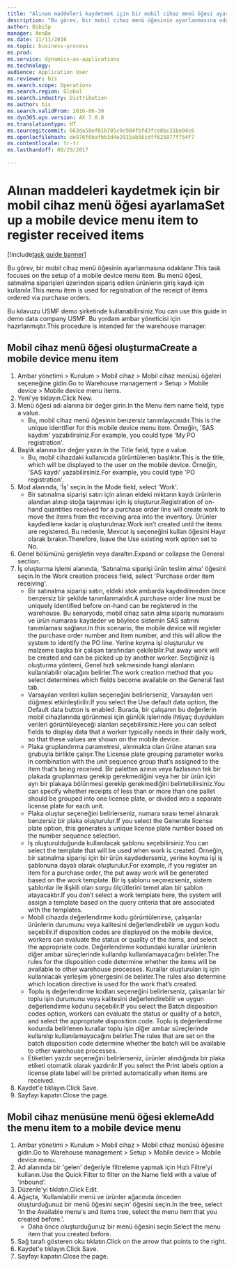 ```yaml
--- 
title: "Alınan maddeleri kaydetmek için bir mobil cihaz menü öğesi ayarlama"
description: "Bu görev, bir mobil cihaz menü öğesinin ayarlanmasına odaklanır."
author: BibiSp
manager: AnnBe
ms.date: 11/11/2016
ms.topic: business-process
ms.prod: 
ms.service: dynamics-ax-applications
ms.technology: 
audience: Application User
ms.reviewer: bis
ms.search.scope: Operations
ms.search.region: Global
ms.search.industry: Distribution
ms.author: bis
ms.search.validFrom: 2016-06-30
ms.dyn365.ops.version: AX 7.0.0
ms.translationtype: HT
ms.sourcegitcommit: 663da58ef01b705c0c984fbfd3fce8bc31be04c6
ms.openlocfilehash: de976f6bafbb3d4e2915ab56cdff625877f754f7
ms.contentlocale: tr-tr
ms.lasthandoff: 08/29/2017

---
```

# <a name="set-up-a-mobile-device-menu-item-to-register-received-items"></a><span data-ttu-id="3d791-103">Alınan maddeleri kaydetmek için bir mobil cihaz menü öğesi ayarlama</span><span class="sxs-lookup"><span data-stu-id="3d791-103">Set up a mobile device menu item to register received items</span></span>

[!include[task guide banner](../../includes/task-guide-banner.md)]

<span data-ttu-id="3d791-104">Bu görev, bir mobil cihaz menü öğesinin ayarlanmasına odaklanır.</span><span class="sxs-lookup"><span data-stu-id="3d791-104">This task focuses on the setup of a mobile device menu item.</span></span> <span data-ttu-id="3d791-105">Bu menü öğesi, satınalma siparişleri üzerinden sipariş edilen ürünlerin giriş kaydı için kullanılır.</span><span class="sxs-lookup"><span data-stu-id="3d791-105">This menu item is used for registration of the receipt of items ordered via purchase orders.</span></span> 

<span data-ttu-id="3d791-106">Bu kılavuzu USMF demo şirketinde kullanabilirsiniz.</span><span class="sxs-lookup"><span data-stu-id="3d791-106">You can use this guide in demo data company USMF.</span></span> <span data-ttu-id="3d791-107">Bu yordam ambar yöneticisi için hazırlanmıştır.</span><span class="sxs-lookup"><span data-stu-id="3d791-107">This procedure is intended for the warehouse manager.</span></span>


## <a name="create-a-mobile-device-menu-item"></a><span data-ttu-id="3d791-108">Mobil cihaz menü öğesi oluşturma</span><span class="sxs-lookup"><span data-stu-id="3d791-108">Create a mobile device menu item</span></span>
1. <span data-ttu-id="3d791-109">Ambar yönetimi > Kurulum > Mobil cihaz > Mobil cihaz menüsü öğeleri seçeneğine gidin.</span><span class="sxs-lookup"><span data-stu-id="3d791-109">Go to Warehouse management > Setup > Mobile device > Mobile device menu items.</span></span>
2. <span data-ttu-id="3d791-110">Yeni'ye tıklayın.</span><span class="sxs-lookup"><span data-stu-id="3d791-110">Click New.</span></span>
3. <span data-ttu-id="3d791-111">Menü öğesi adı alanına bir değer girin.</span><span class="sxs-lookup"><span data-stu-id="3d791-111">In the Menu item name field, type a value.</span></span>
    * <span data-ttu-id="3d791-112">Bu, mobil cihaz menü öğesinin benzersiz tanımlayıcısıdır.</span><span class="sxs-lookup"><span data-stu-id="3d791-112">This is the unique identifier for this mobile device menu item.</span></span> <span data-ttu-id="3d791-113">Örneğin, 'SAS kaydım' yazabilirsiniz.</span><span class="sxs-lookup"><span data-stu-id="3d791-113">For example, you could type 'My PO registration'.</span></span>  
4. <span data-ttu-id="3d791-114">Başlık alanına bir değer yazın.</span><span class="sxs-lookup"><span data-stu-id="3d791-114">In the Title field, type a value.</span></span>
    * <span data-ttu-id="3d791-115">Bu, mobil cihazdaki kullanıcıda görüntülenen başlıktır.</span><span class="sxs-lookup"><span data-stu-id="3d791-115">This is the title, which will be displayed to the user on the mobile device.</span></span> <span data-ttu-id="3d791-116">Örneğin, 'SAS kaydı' yazabilirsiniz.</span><span class="sxs-lookup"><span data-stu-id="3d791-116">For example, you could type 'PO registration'.</span></span>  
5. <span data-ttu-id="3d791-117">Mod alanında, 'İş' seçin.</span><span class="sxs-lookup"><span data-stu-id="3d791-117">In the Mode field, select 'Work'.</span></span>
    * <span data-ttu-id="3d791-118">Bir satınalma siparişi satırı için alınan eldeki miktarın kaydı ürünlerin alandan alınıp stoğa taşınması için iş oluşturur.</span><span class="sxs-lookup"><span data-stu-id="3d791-118">Registration of on-hand quantities received for a purchase order line will create work to move the items from the receiving area into the inventory.</span></span> <span data-ttu-id="3d791-119">Ürünler kaydedilene kadar iş oluşturulmaz.</span><span class="sxs-lookup"><span data-stu-id="3d791-119">Work isn’t created until the items are registered.</span></span>  <span data-ttu-id="3d791-120">Bu nedenle, Mevcut iş seçeneğini kullan öğesini Hayır olarak bırakın.</span><span class="sxs-lookup"><span data-stu-id="3d791-120">Therefore, leave the Use existing work option set to No.</span></span>  
6. <span data-ttu-id="3d791-121">Genel bölümünü genişletin veya daraltın.</span><span class="sxs-lookup"><span data-stu-id="3d791-121">Expand or collapse the General section.</span></span>
7. <span data-ttu-id="3d791-122">İş oluşturma işlemi alanında, 'Satınalma siparişi ürün teslim alma' öğesini seçin.</span><span class="sxs-lookup"><span data-stu-id="3d791-122">In the Work creation process field, select 'Purchase order item receiving'.</span></span>
    * <span data-ttu-id="3d791-123">Bir satınalma siparişi satırı, eldeki stok ambarda kaydedilmeden önce benzersiz bir şekilde tanımlanmalıdır.</span><span class="sxs-lookup"><span data-stu-id="3d791-123">A purchase order line must be uniquely identified before on-hand can be registered in the warehouse.</span></span> <span data-ttu-id="3d791-124">Bu senaryoda, mobil cihaz satın alma sipariş numarasını ve ürün numarası kaydeder ve böylece sistemin SAS satırını tanımlaması sağlanır.</span><span class="sxs-lookup"><span data-stu-id="3d791-124">In this scenario, the mobile device will register the purchase order number and item number, and this will allow the system to identify the PO line.</span></span> <span data-ttu-id="3d791-125">Yerine koyma işi oluşturulur ve malzeme başka bir çalışan tarafından çekilebilir.</span><span class="sxs-lookup"><span data-stu-id="3d791-125">Put away work will be created and can be picked up by another worker.</span></span>    <span data-ttu-id="3d791-126">Seçtiğiniz iş oluşturma yöntemi, Genel hızlı sekmesinde hangi alanların kullanılabilir olacağını belirler.</span><span class="sxs-lookup"><span data-stu-id="3d791-126">The work creation method that you select determines which fields become available on the General fast tab.</span></span>  
    * <span data-ttu-id="3d791-127">Varsayılan verileri kullan seçeneğini belirlerseniz, Varsayılan veri düğmesi etkinleştirilir.</span><span class="sxs-lookup"><span data-stu-id="3d791-127">If you select the Use default data option, the Default data button is enabled.</span></span> <span data-ttu-id="3d791-128">Burada, bir çalışanın bu değerlerin mobil cihazlarında görünmesi için günlük işlerinde ihtiyaç duydukları verileri görüntüleyeceği alanları seçebilirsiniz.</span><span class="sxs-lookup"><span data-stu-id="3d791-128">Here you can select fields to display data that a worker typically needs in their daily work, so that these values are shown on the mobile device.</span></span>  
    * <span data-ttu-id="3d791-129">Plaka gruplandırma parametresi, alınmakta olan ürüne atanan sıra grubuyla birlikte çalışır.</span><span class="sxs-lookup"><span data-stu-id="3d791-129">The License plate grouping parameter  works in combination with the unit sequence group that’s assigned to the item that’s being received.</span></span> <span data-ttu-id="3d791-130">Bir paletten azının veya fazlasının tek bir plakada gruplanması gerekip gerekmediğini veya her bir ürün için ayrı bir plakaya bölünmesi gerekip gerekmediğini belirtebilirsiniz.</span><span class="sxs-lookup"><span data-stu-id="3d791-130">You can specify whether receipts of less than or more than one pallet should be grouped into one license plate, or divided into a separate license plate for each unit.</span></span>  
    * <span data-ttu-id="3d791-131">Plaka oluştur seçeneğini belirlerseniz, numara sırası temel alınarak benzersiz bir plaka oluşturulur.</span><span class="sxs-lookup"><span data-stu-id="3d791-131">If you select the Generate license plate  option, this generates a unique license plate number based on the number sequence selection.</span></span>   
    * <span data-ttu-id="3d791-132">İş oluşturulduğunda kullanılacak şablonu seçebilirsiniz.</span><span class="sxs-lookup"><span data-stu-id="3d791-132">You can select the template that will be used when work is created.</span></span> <span data-ttu-id="3d791-133">Örneğin, bir satınalma siparişi için bir ürün kaydederseniz, yerine koyma işi iş şablonuna dayalı olarak oluşturulur.</span><span class="sxs-lookup"><span data-stu-id="3d791-133">For example, if you register an item for a purchase order, the put away work will be generated based on the work template.</span></span> <span data-ttu-id="3d791-134">Bir iş şablonu seçmezseniz, sistem şablonlar ile ilişkili olan sorgu ölçütlerini temel alan bir şablon atayacaktır.</span><span class="sxs-lookup"><span data-stu-id="3d791-134">If you don’t select a work template here, the system will assign a template based on the query criteria that are associated with the templates.</span></span>  
    * <span data-ttu-id="3d791-135">Mobil cihazda değerlendirme kodu görüntülenirse, çalışanlar ürünlerin durumunu veya kalitesini değerlendirebilir ve uygun kodu seçebilir.</span><span class="sxs-lookup"><span data-stu-id="3d791-135">If disposition codes are displayed on the mobile device, workers can evaluate the status or quality of the items, and select the appropriate code.</span></span> <span data-ttu-id="3d791-136">Değerlendirme kodundaki kurallar ürünlerin diğer ambar süreçlerinde kullanılıp kullanılamayacağını belirler.</span><span class="sxs-lookup"><span data-stu-id="3d791-136">The rules for  the disposition code determine whether the items will be available to other warehouse processes.</span></span> <span data-ttu-id="3d791-137">Kurallar oluşturulan iş için kullanılacak yerleşim yönergesini de belirler.</span><span class="sxs-lookup"><span data-stu-id="3d791-137">The rules also determine which location directive is used for the work that’s created.</span></span>   
    * <span data-ttu-id="3d791-138">Toplu iş değerlendirme kodları seçeneğini belirlerseniz, çalışanlar bir toplu işin durumunu veya kalitesini değerlendirebilir ve uygun değerlendirme kodunu seçebilir.</span><span class="sxs-lookup"><span data-stu-id="3d791-138">If you select the Batch disposition codes option, workers can evaluate the status or quality of a batch, and select the appropriate disposition code.</span></span>  <span data-ttu-id="3d791-139">Toplu iş değerlendirme kodunda belirlenen kurallar toplu işin diğer ambar süreçlerinde kullanılıp kullanılamayacağını belirler.</span><span class="sxs-lookup"><span data-stu-id="3d791-139">The rules that are set on the batch disposition code determine whether the batch will be available to other warehouse processes.</span></span>  
    * <span data-ttu-id="3d791-140">Etiketleri yazdır seçeneğini belirlerseniz, ürünler alındığında bir plaka etiketi otomatik olarak yazdırılır.</span><span class="sxs-lookup"><span data-stu-id="3d791-140">If you select the Print labels option a license plate label will be printed automatically when items are received.</span></span>  
8. <span data-ttu-id="3d791-141">Kaydet'e tıklayın.</span><span class="sxs-lookup"><span data-stu-id="3d791-141">Click Save.</span></span>
9. <span data-ttu-id="3d791-142">Sayfayı kapatın.</span><span class="sxs-lookup"><span data-stu-id="3d791-142">Close the page.</span></span>

## <a name="add-the-menu-item-to-a-mobile-device-menu"></a><span data-ttu-id="3d791-143">Mobil cihaz menüsüne menü öğesi ekleme</span><span class="sxs-lookup"><span data-stu-id="3d791-143">Add the menu item to a mobile device menu</span></span>
1. <span data-ttu-id="3d791-144">Ambar yönetimi > Kurulum > Mobil cihaz > Mobil cihaz menüsü öğesine gidin.</span><span class="sxs-lookup"><span data-stu-id="3d791-144">Go to Warehouse management > Setup > Mobile device > Mobile device menu.</span></span>
2. <span data-ttu-id="3d791-145">Ad alanında bir 'gelen' değeriyle filtreleme yapmak için Hızlı Filtre'yi kullanın.</span><span class="sxs-lookup"><span data-stu-id="3d791-145">Use the Quick Filter to filter on the Name field with a value of 'inbound'.</span></span>
3. <span data-ttu-id="3d791-146">Düzenle'yi tıklatın.</span><span class="sxs-lookup"><span data-stu-id="3d791-146">Click Edit.</span></span>
4. <span data-ttu-id="3d791-147">Ağaçta, 'Kullanılabilir menü ve ürünler ağacında önceden oluşturduğunuz bir menü öğesini seçin' öğesini seçin.</span><span class="sxs-lookup"><span data-stu-id="3d791-147">In the tree, select 'In the Available menu's and items tree, select the menu item that you created before.'.</span></span>
    * <span data-ttu-id="3d791-148">Daha önce oluşturduğunuz bir menü öğesini seçin.</span><span class="sxs-lookup"><span data-stu-id="3d791-148">Select the menu item that you created before.</span></span>  
5. <span data-ttu-id="3d791-149">Sağ tarafı gösteren oku tıklatın.</span><span class="sxs-lookup"><span data-stu-id="3d791-149">Click on the arrow that points to the right.</span></span>
6. <span data-ttu-id="3d791-150">Kaydet'e tıklayın.</span><span class="sxs-lookup"><span data-stu-id="3d791-150">Click Save.</span></span>
7. <span data-ttu-id="3d791-151">Sayfayı kapatın.</span><span class="sxs-lookup"><span data-stu-id="3d791-151">Close the page.</span></span>


